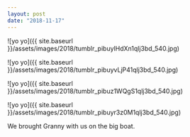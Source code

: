 ```yaml
---
layout: post
date: "2018-11-17"
---
```


![yo yo]({{ site.baseurl }}/assets/images/2018/tumblr_pibuylHdXn1qlj3bd_540.jpg)

![yo yo]({{ site.baseurl }}/assets/images/2018/tumblr_pibuyvLjP41qlj3bd_540.jpg)

![yo yo]({{ site.baseurl }}/assets/images/2018/tumblr_pibuz1WQgS1qlj3bd_540.jpg)

![yo yo]({{ site.baseurl }}/assets/images/2018/tumblr_pibuyr3z0M1qlj3bd_540.jpg)

We brought Granny with us on the big boat.
